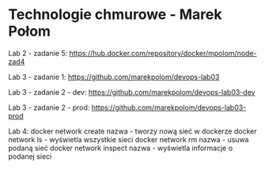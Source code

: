 # Technologie chmurowe - Marek Połom

Lab 2 - zadanie 5:
    https://hub.docker.com/repository/docker/mpolom/node-zad4

Lab 3 - zadanie 1:
    https://github.com/marekpolom/devops-lab03

Lab 3 - zadanie 2 - dev:
    https://github.com/marekpolom/devops-lab03-dev

Lab 3 - zadanie 2 - prod:
    https://github.com/marekpolom/devops-lab03-prod

Lab 4:
    docker network create nazwa - tworzy nową sieć w dockerze
    docker network ls - wyświetla wszystkie sieci
    docker network rm nazwa - usuwa podaną sieć
    docker network inspect nazwa - wyświetla informacje o podanej sieci